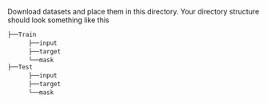 Download datasets and place them in this directory. Your directory structure should look something like this
 
`├──Train`   <br/>
      `├──input`  <br/>
      `├──target`  <br/>
      `└──mask`  <br/>
`├──Test`   <br/>
      `├──input`  <br/>
      `├──target`  <br/>
      `└──mask`  <br/>
